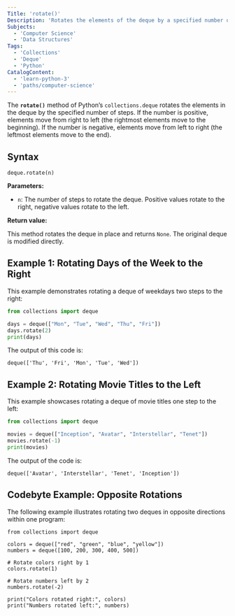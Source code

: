 ```yaml
---
Title: 'rotate()'
Description: 'Rotates the elements of the deque by a specified number of steps to the right (positive) or to the left (negative).'
Subjects:
  - 'Computer Science'
  - 'Data Structures'
Tags:
  - 'Collections'
  - 'Deque'
  - 'Python'
CatalogContent:
  - 'learn-python-3'
  - 'paths/computer-science'
---
```


The **`rotate()`** method of Python’s `collections.deque` rotates the elements in the deque by the specified number of steps. If the number is positive, elements move from right to left (the rightmost elements move to the beginning). If the number is negative, elements move from left to right (the leftmost elements move to the end).

## Syntax

```pseudo
deque.rotate(n)
```

**Parameters:**

- `n`: The number of steps to rotate the deque. Positive values rotate to the right, negative values rotate to the left.

**Return value:**

This method rotates the deque in place and returns `None`. The original deque is modified directly.

## Example 1: Rotating Days of the Week to the Right

This example demonstrates rotating a deque of weekdays two steps to the right:

```py
from collections import deque

days = deque(["Mon", "Tue", "Wed", "Thu", "Fri"])
days.rotate(2)
print(days)
```

The output of this code is:

```shell
deque(['Thu', 'Fri', 'Mon', 'Tue', 'Wed'])
```

## Example 2: Rotating Movie Titles to the Left

This example showcases rotating a deque of movie titles one step to the left:

```py
from collections import deque

movies = deque(["Inception", "Avatar", "Interstellar", "Tenet"])
movies.rotate(-1)
print(movies)
```

The output of the code is:

```shell
deque(['Avatar', 'Interstellar', 'Tenet', 'Inception'])
```

## Codebyte Example: Opposite Rotations

The following example illustrates rotating two deques in opposite directions within one program:

```codebyte/python
from collections import deque

colors = deque(["red", "green", "blue", "yellow"])
numbers = deque([100, 200, 300, 400, 500])

# Rotate colors right by 1
colors.rotate(1)

# Rotate numbers left by 2
numbers.rotate(-2)

print("Colors rotated right:", colors)
print("Numbers rotated left:", numbers)
```
